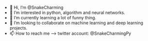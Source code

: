 - 👋 Hi, I’m @SnakeCharming
- 👀 I’m interested in python, algorithm and neural networks.
- 🌱 I’m currently learning a lot of funny thing.
- 💞️ I’m looking to collaborate on machine learning and deep learning projects.
- 📫 How to reach me --> twitter account: @SnakeCharmingPy


